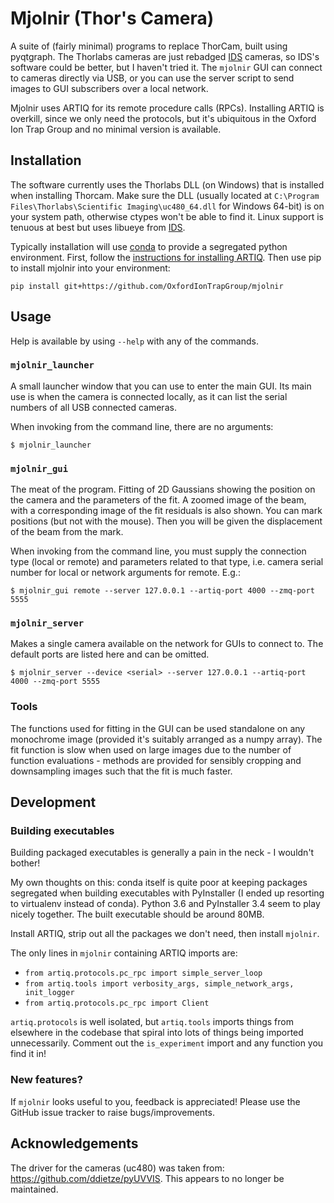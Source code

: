 # Mjolnir (Thor's Camera)

A suite of (fairly minimal) programs to replace ThorCam, built using pyqtgraph.
The Thorlabs cameras are just rebadged [IDS](https://en.ids-imaging.com/home.html) cameras, so IDS's software could be better, but I haven't tried it.
The `mjolnir` GUI can connect to cameras directly via USB, or you can use the server script to send images to GUI subscribers over a local network.

Mjolnir uses ARTIQ for its remote procedure calls (RPCs).
Installing ARTIQ is overkill, since we only need the protocols, but it's ubiquitous in the Oxford Ion Trap Group and no minimal version is available.


## Installation

The software currently uses the Thorlabs DLL (on Windows) that is installed when installing Thorcam.
Make sure the DLL (usually located at `C:\Program Files\Thorlabs\Scientific Imaging\uc480_64.dll` for Windows 64-bit) is on your system path, otherwise ctypes won't be able to find it.
Linux support is tenuous at best but uses libueye from [IDS](https://en.ids-imaging.com/download-ueye-lin64.html).


Typically installation will use [conda](https://anaconda.org/) to provide a segregated python environment.
First, follow the [instructions for installing ARTIQ](https://m-labs.hk/artiq/manual/installing.html).
Then use pip to install mjolnir into your environment:

`pip install git+https://github.com/OxfordIonTrapGroup/mjolnir`


## Usage

Help is available by using `--help` with any of the commands.


### `mjolnir_launcher`

A small launcher window that you can use to enter the main GUI.
Its main use is when the camera is connected locally, as it can list the serial numbers of all USB connected cameras.

When invoking from the command line, there are no arguments:

`$ mjolnir_launcher`


### `mjolnir_gui`

The meat of the program.
Fitting of 2D Gaussians showing the position on the camera and the parameters of the fit.
A zoomed image of the beam, with a corresponding image of the fit residuals is also shown.
You can mark positions (but not with the mouse).
Then you will be given the displacement of the beam from the mark.

When invoking from the command line, you must supply the connection type (local or remote) and parameters related to that type, i.e. camera serial number for local or network arguments for remote. E.g.:

`$ mjolnir_gui remote --server 127.0.0.1 --artiq-port 4000 --zmq-port 5555`


### `mjolnir_server`

Makes a single camera available on the network for GUIs to connect to.
The default ports are listed here and can be omitted.

`$ mjolnir_server --device <serial> --server 127.0.0.1 --artiq-port 4000 --zmq-port 5555`


### Tools

The functions used for fitting in the GUI can be used standalone on any monochrome image (provided it's suitably arranged as a numpy array).
The fit function is slow when used on large images due to the number of function evaluations - methods are provided for sensibly cropping and downsampling images such that the fit is much faster.


## Development

### Building executables

Building packaged executables is generally a pain in the neck - I wouldn't bother!

My own thoughts on this: conda itself is quite poor at keeping packages segregated when building executables with PyInstaller (I ended up resorting to virtualenv instead of conda).
Python 3.6 and PyInstaller 3.4 seem to play nicely together.
The built executable should be around 80MB.

Install ARTIQ, strip out all the packages we don't need, then install `mjolnir`.

The only lines in `mjolnir` containing ARTIQ imports are:

* `from artiq.protocols.pc_rpc import simple_server_loop`
* `from artiq.tools import verbosity_args, simple_network_args, init_logger`
* `from artiq.protocols.pc_rpc import Client`

`artiq.protocols` is well isolated, but `artiq.tools` imports things from elsewhere in the codebase that spiral into lots of things being imported unnecessarily.
Comment out the `is_experiment` import and any function you find it in!


### New features?

If `mjolnir` looks useful to you, feedback is appreciated!
Please use the GitHub issue tracker to raise bugs/improvements.


## Acknowledgements

The driver for the cameras (uc480) was taken from: <https://github.com/ddietze/pyUVVIS>.
This appears to no longer be maintained.
